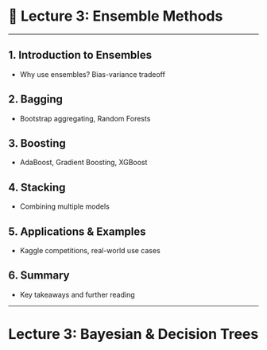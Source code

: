 # 📘 Lecture 3: Ensemble Methods

---

## 1. Introduction to Ensembles
- Why use ensembles? Bias-variance tradeoff

## 2. Bagging
- Bootstrap aggregating, Random Forests

## 3. Boosting
- AdaBoost, Gradient Boosting, XGBoost

## 4. Stacking
- Combining multiple models

## 5. Applications & Examples
- Kaggle competitions, real-world use cases

## 6. Summary
- Key takeaways and further reading

---
# Lecture 3: Bayesian & Decision Trees
